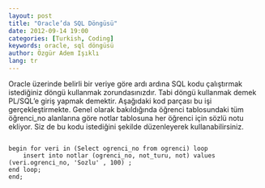 ```yaml
---
layout: post
title: "Oracle’da SQL Döngüsü"
date: 2012-09-14 19:00
categories: [Turkish, Coding]
keywords: oracle, sql döngüsü
author: Özgür Adem Işıklı
lang: tr
---
```


Oracle üzerinde belirli bir veriye göre ardı ardına SQL kodu çalıştırmak istediğiniz döngü kullanmak zorundasınızdır. Tabi döngü kullanmak demek PL/SQL’e giriş yapmak demektir. Aşağıdaki kod parçası bu işi gerçekleştirmekte. Genel olarak bakıldığında öğrenci tablosundaki tüm öğrenci_no alanlarına göre notlar tablosuna her öğrenci için sözlü notu ekliyor. Siz de bu kodu istediğini şekilde düzenleyerek kullanabilirsiniz.

<pre><code class="language-sql">
begin for veri in (Select ogrenci_no from ogrenci) loop
    insert into notlar (ogrenci_no, not_turu, not) values (veri.ogrenci_no, 'Sozlu' , 100) ;
end loop;
end;
</code></pre>

